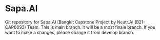 # Sapa.AI
Git repository for Sapa.AI (Bangkit Capstone Project by Neutr.AI (B21-CAP0093) Team.
This is main branch. It will be a most finale branch.
If you want to make a changes, please change it from develop branch.



